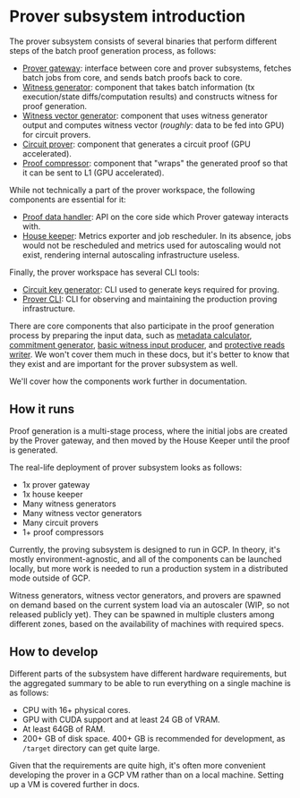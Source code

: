 # Prover subsystem introduction

The prover subsystem consists of several binaries that perform different steps of the batch proof generation process, as
follows:

- [Prover gateway][pg]: interface between core and prover subsystems, fetches batch jobs from core, and sends batch
  proofs back to core.
- [Witness generator][wg]: component that takes batch information (tx execution/state diffs/computation results) and
  constructs witness for proof generation.
- [Witness vector generator][wvg]: component that uses witness generator output and computes witness vector (_roughly_:
  data to be fed into GPU) for circuit provers.
- [Circuit prover][p]: component that generates a circuit proof (GPU accelerated).
- [Proof compressor][pc]: component that "wraps" the generated proof so that it can be sent to L1 (GPU accelerated).

While not technically a part of the prover workspace, the following components are essential for it:

- [Proof data handler][pdh]: API on the core side which Prover gateway interacts with.
- [House keeper][hk]: Metrics exporter and job rescheduler. In its absence, jobs would not be rescheduled and metrics
  used for autoscaling would not exist, rendering internal autoscaling infrastructure useless.

Finally, the prover workspace has several CLI tools:

- [Circuit key generator][vkg]: CLI used to generate keys required for proving.
- [Prover CLI][pcli]: CLI for observing and maintaining the production proving infrastructure.

There are core components that also participate in the proof generation process by preparing the input data, such as
[metadata calculator][mc], [commitment generator][cg], [basic witness input producer][bwip], and [protective reads
writer][prw]. We won't cover them much in these docs, but it's better to know that they exist and are important for the
prover subsystem as well.

We'll cover how the components work further in documentation.

[pg]: ../crates/bin/prover_fri_gateway/
[wg]: ../crates/bin/witness_generator/
[wvg]: ../crates/bin/witness_vector_generator/
[p]: ../crates/bin/prover_fri/
[pc]: ../crates/bin/proof_fri_compressor/
[pdh]: ../../core/node/proof_data_handler/
[hk]: ../../core/node/house_keeper/
[vkg]: ../crates/bin/prover_cli/
[pcli]: ../crates/bin/vk_setup_data_generator_server_fri/
[mc]: ../../core/node/metadata_calculator/
[cg]: ../../core/node/commitment_generator/
[bwip]: ../../core/node/vm_runner/src/impls/bwip.rs
[prw]: ../../core/node/vm_runner/src/impls/protective_reads.rs

## How it runs

Proof generation is a multi-stage process, where the initial jobs are created by the Prover gateway, and then moved by
the House Keeper until the proof is generated.

The real-life deployment of prover subsystem looks as follows:

- 1x prover gateway
- 1x house keeper
- Many witness generators
- Many witness vector generators
- Many circuit provers
- 1+ proof compressors

Currently, the proving subsystem is designed to run in GCP. In theory, it's mostly environment-agnostic, and all of the
components can be launched locally, but more work is needed to run a production system in a distributed mode outside of
GCP.

Witness generators, witness vector generators, and provers are spawned on demand based on the current system load via an
autoscaler (WIP, so not released publicly yet). They can be spawned in multiple clusters among different zones, based on
the availability of machines with required specs.

## How to develop

Different parts of the subsystem have different hardware requirements, but the aggregated summary to be able to run
everything on a single machine is as follows:

- CPU with 16+ physical cores.
- GPU with CUDA support and at least 24 GB of VRAM.
- At least 64GB of RAM.
- 200+ GB of disk space. 400+ GB is recommended for development, as `/target` directory can get quite large.

Given that the requirements are quite high, it's often more convenient developing the prover in a GCP VM rather than on
a local machine. Setting up a VM is covered further in docs.
